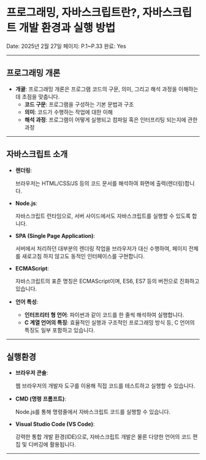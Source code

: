# 프로그래밍, 자바스크립트란?, 자바스크립트 개발 환경과 실행 방법

Date: 2025년 2월 27일
페이지: P.1~P.33
완료: Yes

---

## 프로그래밍 개론

- **개괄**:
프로그래밍 개론은 프로그램 코드의 구문, 의미, 그리고 해석 과정을 이해하는 데 초점을 맞춥니다.
    - **코드 구문**: 프로그램을 구성하는 기본 문법과 구조
    - **의미**: 코드가 수행하는 작업에 대한 이해
    - **해석 과정**: 프로그램이 어떻게 실행되고 컴파일 혹은 인터프리팅 되는지에 관한 과정

---

## 자바스크립트 소개

- **렌더링**:
    
    브라우저는 HTML/CSS/JS 등의 코드 문서를 해석하여 화면에 출력(렌더링)합니다.
    
- **Node.js**:
    
    자바스크립트 런타임으로, 서버 사이드에서도 자바스크립트를 실행할 수 있도록 합니다.
    
- **SPA (Single Page Application)**:
    
    서버에서 처리하던 대부분의 렌더링 작업을 브라우저가 대신 수행하여, 페이지 전체를 새로고침 하지 않고도 동적인 인터페이스를 구현합니다.
    
- **ECMAScript**:
    
    자바스크립트의 표준 명칭은 ECMAScript이며, ES6, ES7 등의 버전으로 진화하고 있습니다.
    
- **언어 특성**:
    - **인터프리터 형 언어**: 파이썬과 같이 코드를 한 줄씩 해석하여 실행합니다.
    - **C 계열 언어의 특징**: 효율적인 실행과 구조적인 프로그래밍 방식 등, C 언어의 특징도 일부 포함하고 있습니다.

---

## 실행환경

- **브라우저 콘솔**:
    
    웹 브라우저의 개발자 도구를 이용해 직접 코드를 테스트하고 실행할 수 있습니다.
    
- **CMD (명령 프롬프트)**:
    
    Node.js를 통해 명령줄에서 자바스크립트 코드를 실행할 수 있습니다.
    
- **Visual Studio Code (VS Code)**:
    
    강력한 통합 개발 환경(IDE)으로, 자바스크립트 개발은 물론 다양한 언어의 코드 편집 및 디버깅에 활용됩니다.
    

---